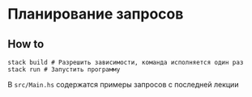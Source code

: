 # Планирование запросов

## How to

```
stack build # Разрешить зависимости, команда исполняется один раз
stack run # Запустить программу
```

В `src/Main.hs` содержатся примеры запросов с последней лекции
